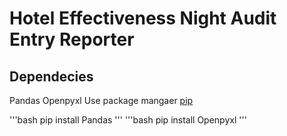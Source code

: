 # Hotel Effectiveness Night Audit Entry Reporter

## Dependecies
Pandas
Openpyxl
Use package mangaer [pip](https://pip.pypa.io/en/stable/)

'''bash
pip install Pandas
'''
'''bash
pip install Openpyxl
'''